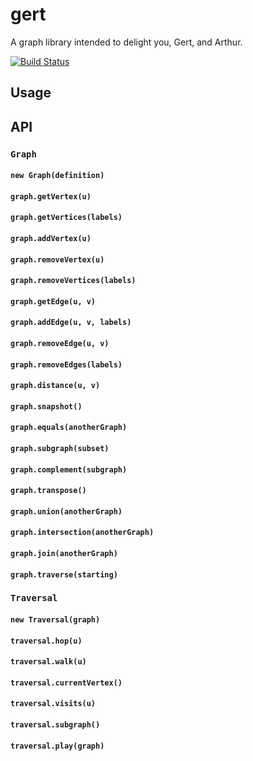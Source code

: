# gert

A graph library intended to delight you, Gert, and Arthur.

[![Build Status](https://travis-ci.org/devinivy/gert.svg?branch=master)](https://travis-ci.org/devinivy/gert)

## Usage

## API

### `Graph`

#### `new Graph(definition)`

#### `graph.getVertex(u)`
#### `graph.getVertices(labels)`
#### `graph.addVertex(u)`
#### `graph.removeVertex(u)`
#### `graph.removeVertices(labels)`
#### `graph.getEdge(u, v)`
#### `graph.addEdge(u, v, labels)`
#### `graph.removeEdge(u, v)`
#### `graph.removeEdges(labels)`
#### `graph.distance(u, v)`
#### `graph.snapshot()`
#### `graph.equals(anotherGraph)`
#### `graph.subgraph(subset)`
#### `graph.complement(subgraph)`
#### `graph.transpose()`
#### `graph.union(anotherGraph)`
#### `graph.intersection(anotherGraph)`
#### `graph.join(anotherGraph)`
#### `graph.traverse(starting)`

### `Traversal`

#### `new Traversal(graph)`

#### `traversal.hop(u)`
#### `traversal.walk(u)`
#### `traversal.currentVertex()`
#### `traversal.visits(u)`
#### `traversal.subgraph()`
#### `traversal.play(graph)`
